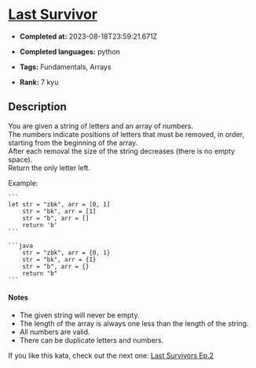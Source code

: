 # [Last Survivor](https://www.codewars.com/kata/609eee71109f860006c377d1)

- **Completed at:** 2023-08-18T23:59:21.671Z

- **Completed languages:** python

- **Tags:** Fundamentals, Arrays

- **Rank:** 7 kyu

## Description

You are given a string of letters and an array of numbers.  
The numbers indicate positions of letters that must be removed, in order, starting from the beginning of the array.  
After each removal the size of the string decreases (there is no empty space).  
Return the only letter left.

Example:


~~~if-not:java
```
let str = "zbk", arr = [0, 1]
    str = "bk", arr = [1]
    str = "b", arr = []
    return 'b'
```
~~~

~~~if:java
```java
    str = "zbk", arr = {0, 1}
    str = "bk", arr = {1}
    str = "b", arr = {}
    return "b"
```
~~~

#### Notes

* The given string will never be empty.
* The length of the array is always one less than the length of the string.
* All numbers are valid.
* There can be duplicate letters and numbers.

If you like this kata, check out the next one: [Last Survivors Ep.2](https://www.codewars.com/kata/60a1aac7d5a5fc0046c89651)
